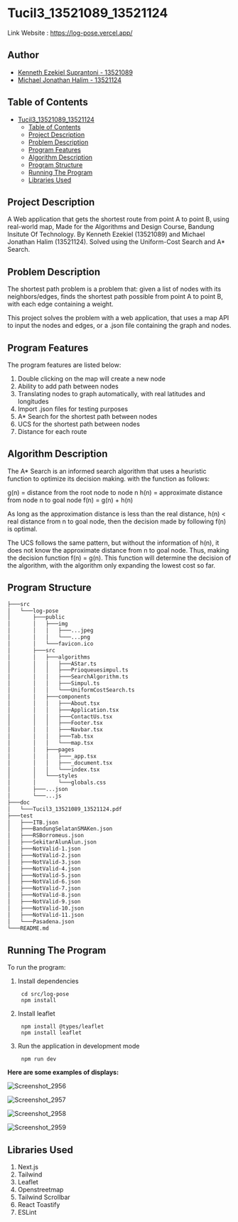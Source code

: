 # Tucil3_13521089_13521124

Link Website : https://log-pose.vercel.app/

## Author
- [Kenneth Ezekiel Suprantoni - 13521089](https://github.com/kenezekiel) 
- [Michael Jonathan Halim - 13521124](https://github.com/maikeljh) 

## Table of Contents
- [Tucil3\_13521089\_13521124](#tucil3_13521089_13521124)
  - [Table of Contents](#table-of-contents)
  - [Project Description](#project-description)
  - [Problem Description](#problem-description)
  - [Program Features](#program-features)
  - [Algorithm Description](#algorithm-description)
  - [Program Structure](#program-structure)
  - [Running The Program](#running-the-program)
  - [Libraries Used](#libraries-used)


## Project Description

A Web application that gets the shortest route from point A to point B, using real-world map, Made for the Algorithms and Design Course, Bandung Insitute Of Technology. By Kenneth Ezekiel (13521089) and Michael Jonathan Halim (13521124). Solved using the Uniform-Cost Search and A* Search.

## Problem Description

The shortest path problem is a problem that: given a list of nodes with its neighbors/edges, finds the shortest path possible from point A to point B, with each edge containing a weight.

This project solves the problem with a web application, that uses a map API to input the nodes and edges, or a .json file containing the graph and nodes.

## Program Features

The program features are listed below:
1. Double clicking on the map will create a new node
2. Ability to add path between nodes
3. Translating nodes to graph automatically, with real latitudes and longitudes
4. Import .json files for testing purposes
5. A* Search for the shortest path between nodes
6. UCS for the shortest path between nodes
7. Distance for each route

## Algorithm Description

The A* Search is an informed search algorithm that uses a heuristic function to optimize its decision making. with the function as follows:

g(n) = distance from the root node to node n
h(n) = approximate distance from node n to goal node
f(n) = g(n) + h(n)

As long as the approximation distance is less than the real distance, h(n) < real distance from n to goal node, then the decision made by following f(n) is optimal.

The UCS follows the same pattern, but without the information of h(n), it does not know the approximate distance from n to goal node. Thus, making the decision function f(n) = g(n). This function will determine the decision of the algorithm, with the algorithm only expanding the lowest cost so far.

## Program Structure

```bash
├───src
│   └───log-pose
│       ├───public
│       │   ├───img
│       │   │   ├───...jpeg
│       │   │   └───...png
│       │   └───favicon.ico
│       ├───src
│       │   ├───algorithms
│       │   │   ├───AStar.ts
│       │   │   ├───Prioqueuesimpul.ts
│       │   │   ├───SearchAlgorithm.ts
│       │   │   ├───Simpul.ts
│       │   │   └───UniformCostSearch.ts
│       │   ├───components
│       │   │   ├───About.tsx
│       │   │   ├───Application.tsx
│       │   │   ├───ContactUs.tsx
│       │   │   ├───Footer.tsx
│       │   │   ├───Navbar.tsx
│       │   │   ├───Tab.tsx
│       │   │   └───map.tsx
│       │   ├───pages
│       │   │   ├───_app.tsx
│       │   │   ├───_document.tsx
│       │   │   └───index.tsx
│       │   └───styles
│       │       └───globals.css
│       ├───...json
│       └───...js
├───doc
│   └───Tucil3_13521089_13521124.pdf
├───test
│   ├───ITB.json
│   ├───BandungSelatanSMAKen.json
│   ├───RSBorromeus.json
│   ├───SekitarAlunAlun.json
│   ├───NotValid-1.json
│   ├───NotValid-2.json
│   ├───NotValid-3.json
│   ├───NotValid-4.json
│   ├───NotValid-5.json
│   ├───NotValid-6.json
│   ├───NotValid-7.json
│   ├───NotValid-8.json
│   ├───NotValid-9.json
│   ├───NotValid-10.json
│   ├───NotValid-11.json
│   └───Pasadena.json
└───README.md
```

## Running The Program

To run the program:
1. Install dependencies
    > 
        cd src/log-pose
        npm install
2. Install leaflet
    > 
        npm install @types/leaflet
        npm install leaflet
3. Run the application in development mode
    > 
        npm run dev

**Here are some examples of displays:**

![Screenshot_2956](https://user-images.githubusercontent.com/87570374/230984920-6bf27b49-036b-4fa4-a8c4-3bb92b29af1e.png)

![Screenshot_2957](https://user-images.githubusercontent.com/87570374/230984937-b1a66223-888b-4e3d-b058-78cc76e2744b.png)

![Screenshot_2958](https://user-images.githubusercontent.com/87570374/230984954-d5174bdd-2118-4bfd-8b68-4c21e6fe1ccd.png)

![Screenshot_2959](https://user-images.githubusercontent.com/87570374/230984963-6432b222-81a4-43c2-af37-47dee9f046ef.png)

## Libraries Used
1. Next.js
2. Tailwind
3. Leaflet
4. Openstreetmap
5. Tailwind Scrollbar
6. React Toastify
7. ESLint
